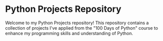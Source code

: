 # Python Projects Repository

Welcome to my Python Projects repository! This repository contains a collection of projects I've applied from the "100 Days of Python" course to enhance my programming skills and understanding of Python.


